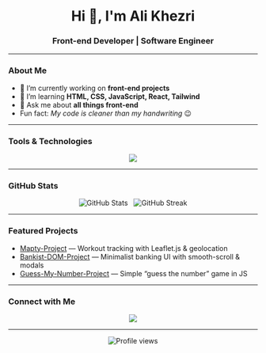 <h1 align="center">Hi 👋, I'm Ali Khezri</h1>
<h3 align="center">Front-end Developer | Software Engineer</h3>

---

###  About Me
- 🔭 I’m currently working on **front-end projects**
- 🌱 I’m learning **HTML, CSS, JavaScript, React, Tailwind**
- 💬 Ask me about **all things front-end**
-  Fun fact: *My code is cleaner than my handwriting* 😉

---

###  Tools & Technologies
<p align="center">
  <img src="https://skillicons.dev/icons?i=html,css,js,react,tailwind,git,github,vscode" />
</p>

---

###  GitHub Stats
<p align="center">
  <img src="https://github-readme-stats.vercel.app/api?username=ali-khezri&show_icons=true&theme=tokyonight" alt="GitHub Stats" />
  &nbsp;
  <img src="https://github-readme-streak-stats.herokuapp.com/?user=ali-khezri&theme=tokyonight" alt="GitHub Streak" />
</p>

---

###  Featured Projects
- [Mapty-Project](https://github.com/ali-khezri/Mapty-Project) — Workout tracking with Leaflet.js & geolocation  
- [Bankist-DOM-Project](https://github.com/ali-khezri/Bankist-DOM-Project) — Minimalist banking UI with smooth-scroll & modals  
- [Guess-My-Number-Project](https://github.com/ali-khezri/Guess-My-Number-Project) — Simple “guess the number” game in JS


---

###  Connect with Me
<p align="center">
  <a href="https://www.linkedin.com/in/ali-khezri"><img src="https://skillicons.dev/icons?i=linkedin" /></a>
</p>

---

<p align="center">
  <img src="https://komarev.com/ghpvc/?username=ali-khezri&label=Profile%20views&color=0e75b6&style=flat" alt="Profile views" />
</p>

